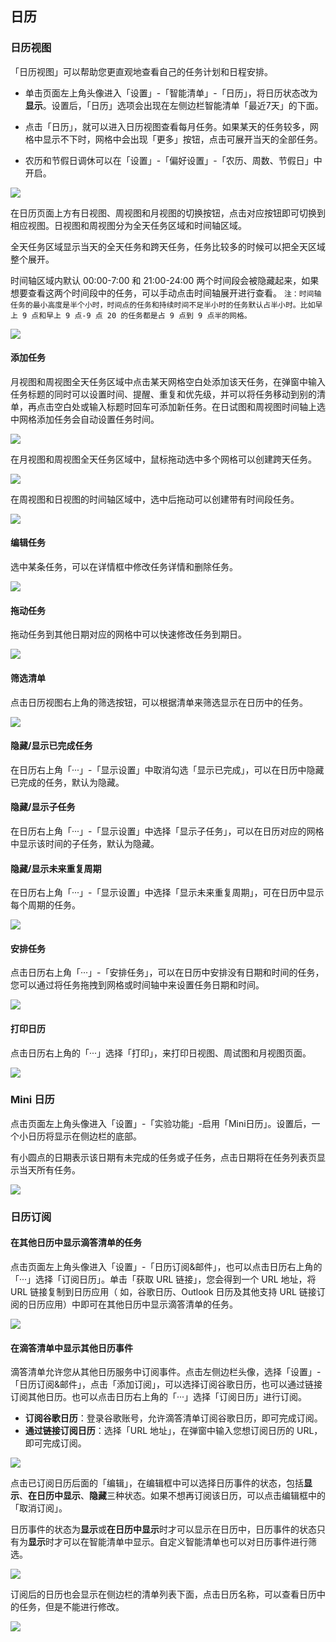 ## 日历

### 日历视图

「日历视图」可以帮助您更直观地查看自己的任务计划和日程安排。

* 单击页面左上角头像进入「设置」-「智能清单」-「日历」，将日历状态改为**显示**。设置后，「日历」选项会出现在左侧边栏智能清单「最近7天」的下面。


* 点击「日历」，就可以进入日历视图查看每月任务。如果某天的任务较多，网格中显示不下时，网格中会出现「更多」按钮，点击可展开当天的全部任务。


* 农历和节假日调休可以在「设置」-「偏好设置」-「农历、周数、节假日」中开启。

![](../images/web/1.4.1.png)

在日历页面上方有日视图、周视图和月视图的切换按钮，点击对应按钮即可切换到相应视图。日视图和周视图分为全天任务区域和时间轴区域。

全天任务区域显示当天的全天任务和跨天任务，任务比较多的时候可以把全天区域整个展开。

时间轴区域内默认 00:00-7:00 和 21:00-24:00 两个时间段会被隐藏起来，如果想要查看这两个时间段中的任务，可以手动点击时间轴展开进行查看。
`注：时间轴任务的最小高度是半个小时，时间点的任务和持续时间不足半小时的任务默认占半小时。比如早上 9 点和早上 9 点-9 点 20 的任务都是占 9 点到 9 点半的网格。`

![](../images/web/1.4.2.png)

#### 添加任务

月视图和周视图全天任务区域中点击某天网格空白处添加该天任务，在弹窗中输入任务标题的同时可以设置时间、提醒、重复和优先级，并可以将任务移动到别的清单，再点击空白处或输入标题时回车可添加新任务。在日试图和周视图时间轴上选中网格添加任务会自动设置任务时间。

![](../images/web/1.4.3.png)

在月视图和周视图全天任务区域中，鼠标拖动选中多个网格可以创建跨天任务。

![](../images/web/1.4.4.png)

在周视图和日视图的时间轴区域中，选中后拖动可以创建带有时间段任务。

![](../images/web/1.4.5.png)

#### 编辑任务

选中某条任务，可以在详情框中修改任务详情和删除任务。

![](../images/web/1.4.6.png)

#### 拖动任务

拖动任务到其他日期对应的网格中可以快速修改任务到期日。

![](../images/web/1.4.7.png)

#### 筛选清单

点击日历视图右上角的筛选按钮，可以根据清单来筛选显示在日历中的任务。

![](../images/web/1.4.8.png)

#### 隐藏/显示已完成任务

在日历右上角「···」-「显示设置」中取消勾选「显示已完成」，可以在日历中隐藏已完成的任务，默认为隐藏。

#### 隐藏/显示子任务

在日历右上角「···」-「显示设置」中选择「显示子任务」，可以在日历对应的网格中显示该时间的子任务，默认为隐藏。 

#### 隐藏/显示未来重复周期

在日历右上角「···」-「显示设置」中选择「显示未来重复周期」，可在日历中显示每个周期的任务。

![](../images/web/1.4.9.png)

#### 安排任务

点击日历右上角「···」-「安排任务」，可以在日历中安排没有日期和时间的任务，您可以通过将任务拖拽到网格或时间轴中来设置任务日期和时间。

![](../images/web/1.4.10.png)

#### 打印日历

点击日历右上角的「···」选择「打印」，来打印日视图、周试图和月视图页面。

![](../images/web/1.4.11.png)

### Mini 日历

点击页面左上角头像进入「设置」-「实验功能」-启用「Mini日历」。设置后，一个小日历将显示在侧边栏的底部。

有小圆点的日期表示该日期有未完成的任务或子任务，点击日期将在任务列表页显示当天所有任务。

![](../images/web/1.4.12.png)

### 日历订阅

 #### 在其他日历中显示滴答清单的任务
 
点击页面左上角头像进入「设置」-「日历订阅&邮件」，也可以点击日历右上角的「···」选择「订阅日历」。单击「获取 URL 链接」，您会得到一个 URL 地址，将 URL 链接复制到日历应用（ 如，谷歌日历、Outlook 日历及其他支持 URL 链接订阅的日历应用）中即可在其他日历中显示滴答清单的任务。

![](../images/web/1.4.13.png)


#### 在滴答清单中显示其他日历事件

滴答清单允许您从其他日历服务中订阅事件。点击左侧边栏头像，选择「设置」-「日历订阅&邮件」，点击「添加订阅」，可以选择订阅谷歌日历，也可以通过链接订阅其他日历。也可以点击日历右上角的「···」选择「订阅日历」进行订阅。

* **订阅谷歌日历**：登录谷歌账号，允许滴答清单订阅谷歌日历，即可完成订阅。
* **通过链接订阅日历**：选择「URL 地址」，在弹窗中输入您想订阅日历的 URL，即可完成订阅。

![](../images/web/1.4.14.png)

点击已订阅日历后面的「编辑」，在编辑框中可以选择日历事件的状态，包括**显示**、**在日历中显示**、**隐藏**三种状态。如果不想再订阅该日历，可以点击编辑框中的「取消订阅」。 

日历事件的状态为**显示**或**在日历中显示**时才可以显示在日历中，日历事件的状态只有为**显示**时才可以在智能清单中显示。自定义智能清单也可以对日历事件进行筛选。

![](../images/web/1.4.15.png)

订阅后的日历也会显示在侧边栏的清单列表下面，点击日历名称，可以查看日历中的任务，但是不能进行修改。

![](../images/web/1.4.16.png)

